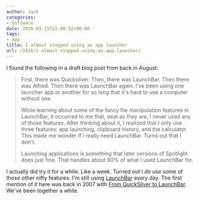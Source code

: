 ```yaml
---
author: Jack
categories:
- Software
date: 2016-03-15T22:08:52+00:00
tags:
- app
title: I almost stopped using an app launcher
url: /2016/i-almost-stopped-using-an-app-launcher/
---
```


I found the following in a draft blog post from back in August:

> First, there was Quicksilver. Then, there was LaunchBar. Then there was Alfred. Then there was LaunchBar again. I've been using one launcher app or another for so long that it's hard to use a computer without one.
> 
> While learning about some of the fancy file manipulation features in LaunchBar, it occurred to me that, neat as they are, I never used any of those features. After thinking about it, I realized that I only use three features: app launching, clipboard history, and the calculator. This made me wonder if I really need LaunchBar. Turns out that I don't.
> 
> Launching applications is something that later versions of Spotlight does just fine. That handles about 90% of what I used LaunchBar for.

I actually did try it for a while. Like a week. Turned out I _do_ use some of those other nifty features. I'm still using [LaunchBar][1] every day. The first mention of it here was back in 2007 with [From QuickSilver to LaunchBar][2]. We've been together a while.

 [1]: https://www.obdev.at/products/launchbar/index.html
 [2]: https://www.baty.net/2007/from-quicksilver-to-launchbar/
